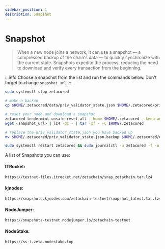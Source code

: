 ```yaml
---
sidebar_position: 1
description: Snapshot
---
```


# Snapshot

> When a new node joins a network, it can use a snapshot — a compressed backup of the chain's data — to quickly synchronize with the current state. Snapshots expedite the process, reducing the need to download and verify every transaction from the beginning.

:::info
Choose a snapshot from the list and run the commands below. Don't forget to change `snapshot_url`.
:::

```bash
sudo systemctl stop zetacored

# make a backup
cp $HOME/.zetacored/data/priv_validator_state.json $HOME/.zetacored/priv_validator_state.json.backup

# reset your node and download a snapshot
zetacored tendermint unsafe-reset-all --home $HOME/.zetacored --keep-addr-book
wget <snapshot_url> | lz4 -dc - | tar -xf - -C $HOME/.zetacored

# replace the priv_validator_state.json you have backed up
mv $HOME/.zetacored/priv_validator_state.json.backup $HOME/.zetacored/data/priv_validator_state.json

sudo systemctl restart zetacored && sudo journalctl -u zetacored -f -o cat
```

A list of Snapshots you can use:

#### ITRocket:
```bash
https://testnet-files.itrocket.net/zetachain/snap_zetachain.tar.lz4
```

#### kjnodes:
```bash
https://snapshots.kjnodes.com/zetachain-testnet/snapshot_latest.tar.lz4
```

#### NodeJumper:
```bash
https://snapshots-testnet.nodejumper.io/zetachain-testnet
```

#### NodeStake:
```bash
https://ss-t.zeta.nodestake.top
```
